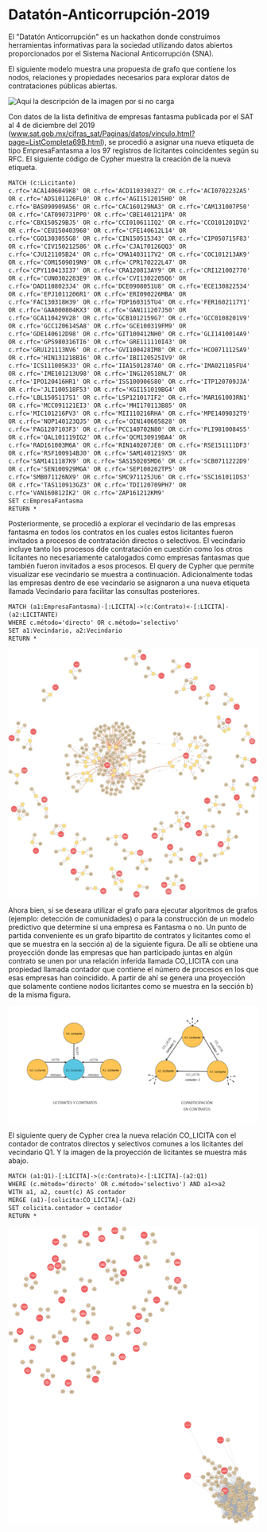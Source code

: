 # Datatón-Anticorrupción-2019
El "Datatón Anticorrupción" es un hackathon donde construimos herramientas informativas para la sociedad utilizando datos abiertos proporcionados por el Sistema Nacional Anticorrupción (SNA). 

El siguiente modelo muestra una propuesta de grafo que contiene los nodos, relaciones y propiedades necesarios para explorar datos de contrataciones públicas abiertas.

![Aquí la descripción de la imagen por si no carga](imagenes/Modelo_de_grafo_para_contrataciones_públicas.jpg)

Con datos de la lista definitiva de empresas fantasma publicada por el SAT al 4 de diciembre del 2019 (www.sat.gob.mx/cifras_sat/Paginas/datos/vinculo.html?page=ListCompleta69B.html), se procedió a asignar una nueva etiqueta de tipo EmpresaFantasma a los 97 registros de licitantes coincidentes según su RFC. El siguiente código de Cypher muestra la creación de la nueva etiqueta.

```
MATCH (c:Licitante)
c.rfc='ACA1406049K8' OR c.rfc='ACD1103303Z7' OR c.rfc='ACI0702232A5' OR c.rfc='ADS101126FL0' OR c.rfc='AGI1512015H0' OR
c.rfc='BAS090909A56' OR c.rfc='CAC160129NA3' OR c.rfc='CAM131007P50' OR c.rfc='CAT090731PP0' OR c.rfc='CBE1401211PA' OR
c.rfc='CBX150529BJ5' OR c.rfc='CCI010611IQ2' OR c.rfc='CCO101201DV2' OR c.rfc='CEU150403968' OR c.rfc='CFE140612L14' OR
c.rfc='CGO1303055G8' OR c.rfc='CIN150515343' OR c.rfc='CIP050715F83' OR c.rfc='CIV150212586' OR c.rfc='CJA170126QQ3' OR
c.rfc='CJU121105B24' OR c.rfc='CMA1403117V2' OR c.rfc='COC101213AK9' OR c.rfc='COM1509019N9' OR c.rfc='CPR170222L47' OR
c.rfc='CPY110413I37' OR c.rfc='CRA120813AY9' OR c.rfc='CRI121002770' OR c.rfc='CUN0302283E9' OR c.rfc='CVI1302205Q6' OR
c.rfc='DAD1108023J4' OR c.rfc='DCE0908051U8' OR c.rfc='ECE130822534' OR c.rfc='EPJ1011206R1' OR c.rfc='ERI090226MBA' OR
c.rfc='FAC130318H39' OR c.rfc='FDP160315TU4' OR c.rfc='FER1602117Y1' OR c.rfc='GAA000804KX3' OR c.rfc='GAN111207J50' OR
c.rfc='GCA110429V28' OR c.rfc='GCB1012159G7' OR c.rfc='GCC0108201V9' OR c.rfc='GCC120614SA8' OR c.rfc='GCE100319FM9' OR
c.rfc='GDE140612D98' OR c.rfc='GIT100412NH0' OR c.rfc='GLI1410014A9' OR c.rfc='GPS980316TI6' OR c.rfc='GRE111110I43' OR
c.rfc='GRU121113NV6' OR c.rfc='GVI100428IM8' OR c.rfc='HCO071112SA9' OR c.rfc='HIN131218B16' OR c.rfc='IBI120525IV9' OR
c.rfc='ICS111005K33' OR c.rfc='IIA1501287A0' OR c.rfc='IMA021105FU4' OR c.rfc='IME101213U98' OR c.rfc='ING120518NL7' OR
c.rfc='IPO120416HR1' OR c.rfc='ISS100906S80' OR c.rfc='ITP120709J3A' OR c.rfc='JLI100518F53' OR c.rfc='KGI151019BG4' OR
c.rfc='LBL1505117S1' OR c.rfc='LSP121017IF2' OR c.rfc='MAR161003RN1' OR c.rfc='MCC091121EI3' OR c.rfc='MHI170113B85' OR
c.rfc='MIC101216PV3' OR c.rfc='MII110216RHA' OR c.rfc='MPE1409032T9' OR c.rfc='NOP140123QJ5' OR c.rfc='OIN140605828' OR
c.rfc='PAG1207103F3' OR c.rfc='PCC140702N80' OR c.rfc='PLI9810084S5' OR c.rfc='QAL101119IG2' OR c.rfc='QCM130919BA4' OR
c.rfc='RAD161003M6A' OR c.rfc='RIN140207JE8' OR c.rfc='RSE151111DF3' OR c.rfc='RSF100914BJ0' OR c.rfc='SAM1401219X5' OR
c.rfc='SAM1411187K9' OR c.rfc='SAS150205MD6' OR c.rfc='SCB0711222D9' OR c.rfc='SEN100929MGA' OR c.rfc='SEP100202TP5' OR
c.rfc='SMB071126NX9' OR c.rfc='SMC971125JU6' OR c.rfc='SSC161011DS3' OR c.rfc='TAS110913GZ3' OR c.rfc='TDI120709PH7' OR
c.rfc='VAN160812IK2' OR c.rfc='ZAP161212KM9'
SET c:EmpresaFantasma
RETURN *
```

Posteriormente, se procedió a explorar el vecindario de las empresas fantasma en todos los contratos en los cuales estos licitantes fueron invitados a procesos de contratación directos o selectivos. El vecindario incluye tanto los procesos dde contratación en cuestión como los otros licitantes no necesariamente catalogados como empresas fantasmas que también fueron invitados a esos procesos.
El query de Cypher que permite visualizar ese vecindario se muestra a continuación. Adicionalmente todas las empresas dentro de ese vecindario se asignaron a una nueva etiqueta llamada Vecindario para facilitar las consultas posteriores.

```
MATCH (a1:EmpresaFantasma)-[:LICITA]->(c:Contrato)<-[:LICITA]-(a2:LICITANTE)
WHERE c.método='directo' OR c.método='selectivo'
SET a1:Vecindario, a2:Vecindario
RETURN *
```

![Aquí la descripción de la imagen por si no carga](imagenes/Vecindario-de-la-empresa-fantasma.png)

Ahora bien, si se deseara utilizar el grafo para ejecutar algoritmos de grafos (ejemplo: detección de comunidades) o para la construcción de un modelo predictivo que determine si una empresa es Fantasma o no. Un punto de partida conveniente es un grafo bipartito de contratos y licitantes como el que se muestra en la sección a) de la siguiente figura. De allí se obtiene una proyección donde las empresas que han participado juntas en algún contrato se unen por una relación inferida llamada CO_LICITA con una propiedad llamada contador que contiene el número de procesos en los que esas empresas han coincidido. A partir de ahí se genera una proyección que solamente contiene nodos licitantes como se muestra en la sección b) de la misma figura.


![Aquí la descripción de la imagen por si no carga](imagenes/grafo-bipartito.png)


El siguiente query de Cypher crea la nueva relación CO_LICITA con el contador de contratos directos y selectivos comunes a los licitantes del vecindario Q1. Y la imagen de la proyección de licitantes se muestra más abajo.

```
MATCH (a1:Q1)-[:LICITA]->(c:Contrato)<-[:LICITA]-(a2:Q1)
WHERE (c.método='directo' OR c.método='selectivo') AND a1<>a2
WITH a1, a2, count(c) AS contador
MERGE (a1)-[colicita:CO_LICITA]-(a2)
SET colicita.contador = contador
RETURN *
```

![Aquí la descripción de la imagen por si no carga](imagenes/graph.png)


